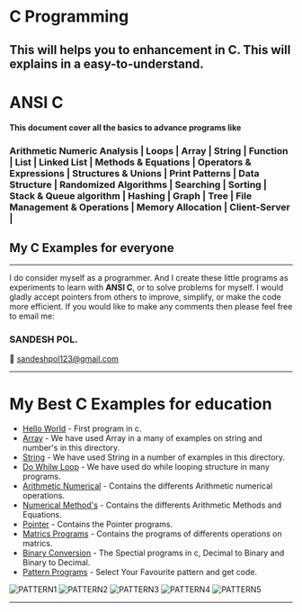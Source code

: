 # <h1><b>C Programming</b></h1>

<h2>This will helps you to enhancement in C. This will explains in a easy-to-understand.</h2>

# ANSI C 

<h4> This document cover all the basics to advance programs like  </h4> 
<h3>
Arithmetic Numeric Analysis | Loops | Array | String | Function | List | Linked List | Methods & Equations | Operators & Expressions | Structures & Unions | Print Patterns | Data Structure | Randomized Algorithms | Searching | Sorting | Stack & Queue algorithm | Hashing | Graph | Tree | File Management & Operations | Memory Allocation | Client-Server |</h3>

<h2>My C Examples for everyone </h2>
<hr>
I do consider myself as a programmer. And I create these little programs as experiments to learn with <b>ANSI C</b>, or to solve problems for myself. 
I would gladly accept pointers from others to improve, simplify, or make the code more efficient. If you would like to make any comments then please feel free to email me:

<h3><b>SANDESH POL.</b></h3>

:email: sandeshpol123@gmail.com
<hr>

# My Best C Examples for education

- [Hello World](https://github.com/codewithsandy/C/blob/master/01.%20Hello%20World.c) - First program in c.
- [Array](https://github.com/codewithsandy/C/tree/master/Array) - We have used Array in a many of examples on string and number's in this directory.
- [String](https://github.com/codewithsandy/C/tree/master/String) - We have used String in a number of examples in this directory.
- [Do Whilw Loop](https://github.com/codewithsandy/C/tree/master/Loop) - We have used do while looping structure in many programs.
- [Arithmetic Numerical](https://github.com/codewithsandy/C/tree/master/Arithmetic%20Numerical) - Contains the differents Arithmetic numerical operations.
- [Numerical Method's](https://github.com/codewithsandy/C/tree/master/Numerical%20Method's) - Contains the differents Arithmetic Methods and Equations.
- [Pointer](https://github.com/codewithsandy/C/tree/master/Pointer) - Contains the Pointer programs.
- [Matrics Programs](https://github.com/codewithsandy/C/tree/master/Matrix) - Contains the programs of differents operations on matrics.
- [Binary Conversion](https://github.com/codewithsandy/C/tree/master/Binary%20Conversion's) - The Spectial programs in c, Decimal to Binary and Binary to Decimal.
- [Pattern Programs](https://github.com/codewithsandy/C/tree/master/Pattern) - Select Your Favourite pattern and get code.

![PATTERN1](https://user-images.githubusercontent.com/80276013/117767122-1ede2400-b24e-11eb-8fed-b4b361c14f69.png)
![PATTERN2](https://user-images.githubusercontent.com/80276013/117767135-24d40500-b24e-11eb-9489-5e33ab3ae48e.png)
![PATTERN3](https://user-images.githubusercontent.com/80276013/117767156-2ac9e600-b24e-11eb-97bb-5c3f70e56e0f.png)
![PATTERN4](https://user-images.githubusercontent.com/80276013/117767170-2f8e9a00-b24e-11eb-9c57-8f73e73fedd1.png)
![PATTERN5](https://user-images.githubusercontent.com/80276013/117767187-32898a80-b24e-11eb-8d91-37d301ff76be.png)






<hr>



